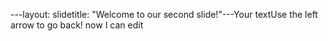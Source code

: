 ---layout: slidetitle: "Welcome to our second slide!"---Your textUse the left arrow to go back!
now I can edit
